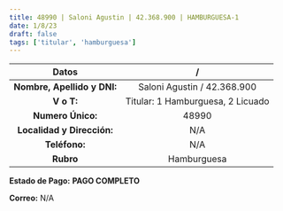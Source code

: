 ```yaml
---
title: 48990 | Saloni Agustin | 42.368.900 | HAMBURGUESA-1
date: 1/8/23
draft: false
tags: ['titular', 'hamburguesa']
---
```


|          **Datos**          |                 /                 |
|:---------------------------:|:---------------------------------:|
| **Nombre, Apellido y DNI:** |    Saloni Agustin / 42.368.900    |
|          **V o T:**         | Titular: 1 Hamburguesa, 2 Licuado |
|      **Numero Único:**      |               48990               |
|  **Localidad y Dirección:** |                N/A                |
|        **Teléfono:**        |                N/A                |
|          **Rubro**          |            Hamburguesa            |

**Estado de Pago:** **PAGO COMPLETO**

**Correo:** N/A
